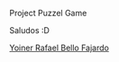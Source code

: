 Project Puzzel Game

Saludos :D


[Yoiner Rafael Bello Fajardo](https://www.linkedin.com/in/yoinerbello/)
